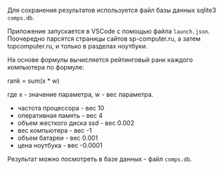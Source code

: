 Для сохранения результатов используется файл базы данных sqlite3 `comps.db`.

Приложение запускается в VSCode с помощью файла `launch.json`. Поочередно парсятся страницы сайтов sp-computer.ru, а затем topcomputer.ru, и только в разделах ноутбуки.

На основе формулы вычисляется рейтинговый ранк каждого компьютера по формуле:

rank = sum(x * w)

где x - значение параметра,
w - вес параметра.

 + частота процессора - вес 10
 + оперативная память - вес 4
 + объем жесткого диска ssd - вес 0.002
 + вес компьютера - вес -1
 + объем батареи - вес 0.001
 + цена ноутбука - вес -0.0001

Результат можно посмотреть в базе данных - файл `comps.db`.